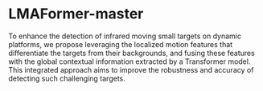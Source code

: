 # LMAFormer-master

To enhance the detection of infrared moving small targets on dynamic platforms, we propose leveraging the localized motion features that differentiate the targets from their backgrounds, and fusing these features with the global contextual information extracted by a Transformer model. This integrated approach aims to improve the robustness and accuracy of detecting such challenging targets.
